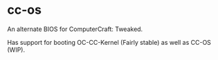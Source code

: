 # cc-os
An alternate BIOS for ComputerCraft: Tweaked.

Has support for booting OC-CC-Kernel (Fairly stable) as well as CC-OS (WIP).
